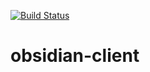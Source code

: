 [![Build Status](https://travis-ci.org/seanbollin/obsidian-client.svg?branch=master)](https://travis-ci.org/seanbollin/obsidian-client)

# obsidian-client

